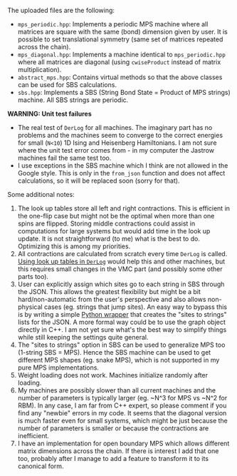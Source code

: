 The uploaded files are the following:
- `mps_periodic.hpp`: Implements a periodic MPS machine where all matrices are square with the same (bond) dimension given by user. It is possible to set translational symmetry (same set of matrices repeated across the chain).
- `mps_diagonal.hpp`: Implements a machine identical to `mps_periodic.hpp` where all matrices are diagonal (using `cwiseProduct` instead of matrix multiplication).
- `abstract_mps.hpp`: Contains virtual methods so that the above classes can be used for SBS calculations.
- `sbs.hpp`: Implements a SBS (String Bond State = Product of MPS strings) machine. All SBS strings are periodic.

**WARNING: Unit test failures**
- The real test of `DerLog` for all machines. The imaginary part has no problems and the machines seem to converge to the correct energies for small (`N<10`) 1D Ising and Heisenberg Hamiltonians. I am not sure where the unit test error comes from - in my computer the Jastrow machines fail the same test too.
- I use exceptions in the SBS machine which I think are not allowed in the Google style. This is only in the `from_json` function and does not affect calculations, so it will be replaced soon (sorry for that).

Some additional notes:
1. The look up tables store all left and right contractions. This is efficient in the one-flip case but might not be the optimal when more than one spins are flipped. Storing middle contractions could assist in computations for large systems but would add time in the look up update. It is not straightforward (to me) what is the best to do. Optimizing this is among my priorities.
2. All contractions are calculated from scratch every time `DerLog` is called. [Using look up tables in `DerLog`](https://github.com/netket/netket/issues/73) would help this and other machines, but this requires small changes in the VMC part (and possibly some other parts too). 
3. User can explicitly assign which sites go to each string in SBS through the JSON. This allows the greatest flexibility but might be a bit hard/non-automatic from the user's perspective and also allows non-physical cases (eg. strings that jump sites). An easy way to bypass this is by writing a simple [Python wrapper](https://github.com/netket/netket/pull/65) that creates the "sites to strings" lists for the JSON. A more formal way could be to use the graph object directly in C++. I am not yet sure what's the best way to simplify things while still keeping the settings quite general.
4. The "sites to strings" option in SBS can be used to generalize MPS too (1-string SBS = MPS). Hence the SBS machine can be used to get different MPS shapes (eg. snake MPS), which is not supported in my pure MPS implementations.
5. Weight loading does not work. Machines initialize randomly after loading.
6. My machines are possibly slower than all current machines and the number of parameters is typically larger (eg. ~N^3 for MPS vs ~N^2 for RBM). In any case, I am far from C++ expert, so please comment if you find any "newbie" errors in my code. It seems that the diagonal version is much faster even for small systems, which might be just because the number of parameters is smaller or because the contractions are inefficient.
7. I have an implementation for open boundary MPS which allows different matrix dimensions across the chain. If there is interest I add that one too, probably after I manage to add a feature to transform it to its canonical form.
